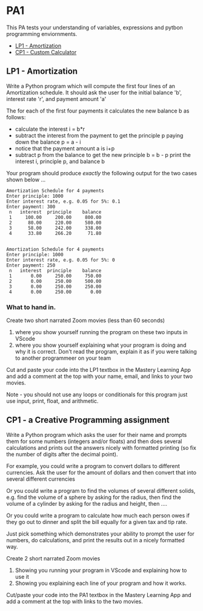 # PA1
This PA tests your understanding of variables, expressions and pytbon programming enviornments.

* [LP1 - Amortization](LP1.md)
* [CP1 - Custom Calculator](CP1.md)


## LP1 - Amortization
Write a Python program which will compute the first four lines of an Amortization schedule.
It should ask the user for the initial balance 'b', interest rate 'r', and payment amount 'a'

The for each of the first four payments it calculates the new  balance b as follows:
* calculate the interest  i  = b*r
* subtract the interest from the payment to get the principle p paying down the balance p = a - i
* notice that the payment amount a is i+p
* subtract p from the balance to get the new principle b = b - p
print the interest i, principle p, and balance b   

Your program should produce *exactly* the following output for the two cases shown below ...
```
Amortization Schedule for 4 payments
Enter principle: 1000
Enter interest rate, e.g. 0.05 for 5%: 0.1
Enter payment: 300
 n   interest  principle    balance
 1     100.00     200.00     800.00
 2      80.00     220.00     580.00
 3      58.00     242.00     338.00
 4      33.80     266.20      71.80


Amortization Schedule for 4 payments
Enter principle: 1000
Enter interest rate, e.g. 0.05 for 5%: 0
Enter payment: 250
 n   interest  principle    balance
 1       0.00     250.00     750.00
 2       0.00     250.00     500.00
 3       0.00     250.00     250.00
 4       0.00     250.00       0.00
```

### What to hand in.
Create two short narrated Zoom movies (less than 60 seconds)
1. where you show yourself running the program on these two inputs in VScode
2. where you show yourself explaining what your program is doing and why it is correct. Don't read the program, explain it as if you were talking to another programmeer on your team

Cut and paste your code into the LP1 textbox in the Mastery Learning App and add a comment at the top with your name, email, and links to your two movies.

Note - you should not use any loops or conditionals for this program just use input, print, float, and arithmetic.
      

## CP1 - a Creative Programming assignment

Write a Python program which asks the user for their name
and prompts them for some numbers (integers and/or floats) 
and then does several calculations and prints out the answers nicely
with formatted printing (so fix the number of digits after the decimal point).

For example, you could write a program to convert dollars to different currencies.
Ask the user for the amount of dollars and then convert that into several different currencies

Or you could write a program to find the volumes of several different solids, 
e.g. find the volume of a sphere by asking for the radius,
then find the volume of a cylinder by asking for the radius and height,
then ....

Or you could write a program to calculate how much each person owes 
if they go out to dinner and split the bill equally for a given tax and tip rate.

Just pick something which demonstrates your ability to prompt the user for numbers, do calculations, 
and print the results out in a nicely formatted way.

Create 2 short narrated Zoom movies
1. Showing you running your program in VScode and explaining how to use it
2. Showing you explaining each line of your program and how it works.

Cut/paste your code into the PA1 textbox in the Mastery Learning App and add a comment at the top with links to the two movies.
            
